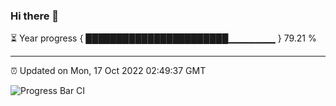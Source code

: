 ### Hi there 👋

⏳ Year progress { ███████████████████████▁▁▁▁▁▁▁ } 79.21 %

---

⏰ Updated on Mon, 17 Oct 2022 02:49:37 GMT

![Progress Bar CI](https://github.com/ZhaoGui/ZhaoGui/workflows/Progress%20Bar%20CI/badge.svg)
